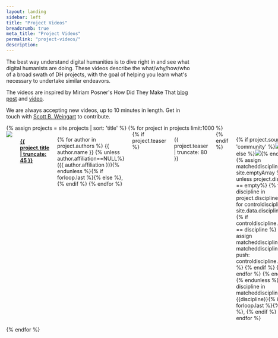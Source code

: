 ```yaml
---
layout: landing
sidebar: left
title: "Project Videos"
breadcrumb: true
meta_title: "Project Videos"
permalink: "project-videos/"
description:
---
```

The best way understand digital humanities is to dive right in and see what digital humanists are doing. These videos describe the what/why/how/who of a broad swath of DH projects, with the goal of helping you learn what's necessary to undertake similar endeavors.

The videos are inspired by Miriam Posner's How Did They Make That [blog post](https://miriamposner.com/blog/how-did-they-make-that/) and [video](https://archive.org/details/howdidtheymakethat).

We are always accepting new videos, up to 10 minutes in length. Get in touch with [Scott B. Weingart](https://www.library.cmu.edu/about/people/scott-weingart) to contribute.

<div class="row">
	<div class="small-12 columns t30">
		<div class="row" id="listprojects">
			{% assign projects = site.projects | sort: 'title' %}
			{% for project in projects limit:1000 %}
				<div id="project_{{ project.identifier }}" class="large-4 medium-6 columns projectbox">
					<a href="{{ project.url | relative_url }}" title="View {{ project.title | escape_once }}"><img src="https://img.youtube.com/vi/{{ project.youtubeid}}/mqdefault.jpg" class="videothumbnail'"></a>
					<a href="{{ project.url | relative_url }}" title="View {{ project.title | escape_once }}"><h4>{{ project.title | truncate: 45 }}</h4></a>
					<p class="strong">{% for author in project.authors %}
						{{ author.name }} {% unless author.affiliation==NULL%}({{ author.affiliation }}){% endunless %}{% if forloop.last %}{% else %}, {% endif %}
						{% endfor %}</p>
					{% if project.teaser %}<p>{{ project.teaser | truncate: 80 }}</p>{% endif %}
					<p class="source_disciplines">{% if project.source == 'community' %}<img src="{{ 'assets/img/circle-cobalt.svg' | relative_url }}">{% else %}<img src="{{ 'assets/img/circle-brilliant-amber.svg' | relative_url }}">{% endif %}
					{% assign matcheddisciplines = site.emptyArray %}
					{% unless project.disciplines == empty%}
						{% for discipline in project.disciplines %}
							{% for controldiscipline in site.data.disciplines %}
								{% if controldiscipline.identifier == discipline %}
									{% assign matcheddisciplines = matcheddisciplines | push: controldiscipline.name %}
								{% endif %}
							{% endfor %}
						{% endfor %}
					{% endunless %}
					{% for discipline in matcheddisciplines %}
					<span>{{discipline}}</span>{% if forloop.last %}{% else %}, {% endif %}
					{% endfor %}</p>
				</div>
			{% endfor %}
		</div>
	</div><!-- /.small-8 small-offset-2.columns -->
</div><!-- /.row -->
